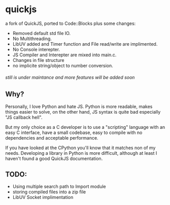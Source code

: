 # quickjs
a fork of QuickJS, ported to Code::Blocks plus some changes:
- Removed default std file IO.
- No Multithreading.
- LibUV added and Timer function and File read/write are implimented.
- No Console interepter.
- JS Compiler and Interepter are mixed into main.c.
- Changes in file structure
- no implicite string/object to number conversion.

###### still is under maintance and more features will be added soon

## Why?

Personally, I love Python and hate JS. 
Python is more readable, makes things easier to solve, on the other hand, 
JS syntax is quite bad especially "JS callback hell".

But my only choice as a C developer is to use a "scripting" language 
with an easy C interface, have a small codebase, easy to compile 
with no dependencies and acceptable performance.

If you have looked at the CPython you'll know that it matches non of my needs.
Developing a library in Python is more difficult, 
although at least I haven't found a good QuickJS documentation.





## TODO:
- Using multiple search path to Import module
- storing compiled files into a zip file
- LibUV Socket implimentation
